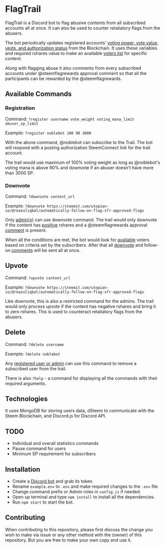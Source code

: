 # FlagTrail

FlagTrail is a Discord bot to flag abusive contents from all subscribed accounts all at once. It can also be used to counter retaliatory flags from the abusers.

The bot periodically updates registered accounts' [voting power, vote value,  vests, and authorization status](https://github.com/CodeBull/FlagTrail/blob/master/modules.js#L73) from the Blockchain. It uses these variables and required rshares value to make an available [voters list](https://github.com/CodeBull/FlagTrail/blob/master/modules.js#L96) for specific content.

Along with flagging abuse it also comments from every subscribed accounts under @steemflagrewards approval comment so that all the participants can be rewarded by the @steemflagrewards.

## Available Commands

### Registration

Command: `?register username vote_weight voting_mana_limit abuser_sp_limit`

Example: `?register noblebot 100 90 3000`

With the above command, @noblebot can subscribe to the Trail. The bot will respond with a posting authorization SteemConnect link for the trail account.

The trail would use maximum of 100% voting weight as long as @noblebot's voting mana is above 90% and downvote if an abuser doesn't have more than 3000 SP.

### Downvote

Command: `?downvote content_url`

Example: `?downvote https://steemit.com/utopian-io/@reazuliqbal/automatically-follow-on-flag-sfr-approved-flags`

Only [admin(s)](https://github.com/CodeBull/FlagTrail/blob/master/config.js#L11) can use downvote command. The trail would only downvote if the content has [positive](https://github.com/CodeBull/FlagTrail/blob/master/app.js#L148) rshares and a @steemflagrewards approval [comment](https://github.com/CodeBull/FlagTrail/blob/master/app.js#L151) is present. 

When all the conditions are met, the bot would look for [available](https://github.com/CodeBull/FlagTrail/blob/master/app.js#L155) voters based on criteria set by the subscribers. After that all [downvote](https://github.com/CodeBull/FlagTrail/blob/master/app.js#L158) and follow-on [comments](https://github.com/CodeBull/FlagTrail/blob/master/modules.js#L202) will be sent all at once.

## Upvote

Command: `?upvote content_url`

Example: `?downvote https://steemit.com/utopian-io/@reazuliqbal/automatically-follow-on-flag-sfr-approved-flags`

Like downvote, this is also a restricted command for the admins. The trail would only process upvote if the content has negative rshares and bring it to zero rshares. This is used to counteract retaliatory flags from the abusers.

## Delete

Command: `?delete username`

Example: `?delete noblebot`

Any [registered user or admin](https://github.com/CodeBull/FlagTrail/blob/master/app.js#L108) can use this command to remove a subscribed user from the trail.

There is also `?help`  - a command for displaying all the commands with their required arguments.


## Technologies

It uses MongoDB for storing users data, dSteem to communicate with the Steem Blockchain, and Discord.js for Discord API.

## TODO

- Individual and overall statistics commands
- Pause command for users
- Minimum SP requirement for subscribers

## Installation

 - Create a [Discord bot](https://discordapp.com/developers/applications/me) and grab its token.
 - Rename `example.env` to `.env` and make required changes to the `.env` file
 - Change command prefix or Admin roles in `config.js` if needed.
 - Open up terminal and type `npm install` to install all the dependencies.
 - Run `npm start` to start the bot.

## Contributing

When contributing to this repository, please first discuss the change you wish to make via issue or any other method with the (owner) of this repository. But you are free to make your own copy and use it.
